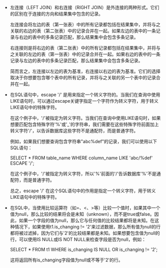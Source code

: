 + 左连接（LEFT JOIN）和右连接（RIGHT JOIN）是外连接的两种形式。它们的区别在于连接的方向和结果集中包含的记录。

  左连接会将左边的表（第一张表）中的所有记录都包括在结果集中，并将与之关联的右边的表（第二张表）中的记录合并在一起。如果左边的表中的一条记录与右边的表中的多条记录匹配，那么结果集中会包含多条记录。

  右连接则是将右边的表（第二张表）中的所有记录都包括在结果集中，并将与之关联的左边的表（第一张表）中的记录合并在一起。如果右边的表中的一条记录与左边的表中的多条记录匹配，那么结果集中会包含多条记录。

  简而言之，左连接以左边的表为基准，右连接以右边的表为基准。它们的选择取决于你想要包含哪个表中的所有记录，并将与之关联的另一个表中的记录合并在一起。

+ 在SQL语句中，escape '/' 是用来指定一个转义字符的。当我们在查询中使用LIKE语句时，可以通过escape关键字指定一个字符作为转义字符，用于转义LIKE语句中的特殊字符。

  在这个例子中，'/'被指定为转义字符。当我们在查询中使用LIKE语句时，如果想要匹配包含特殊字符'%'或'_'的字符串，我们需要在这些特殊字符前面加上转义字符'/'，以告诉数据库这些字符不是通配符，而是普通字符。

  例如，如果我们想要查询包含字符串"abc%def"的记录，我们可以使用以下SQL语句：

  SELECT * FROM table_name WHERE column_name LIKE 'abc/%def' ESCAPE '/';

  在这个例子中，'/'被指定为转义字符，所以'%'前面的'/'告诉数据库'%'不是通配符，而是普通字符。

  总之，escape '/' 在这个SQL语句中的作用是指定一个转义字符，用于转义LIKE语句中的特殊字符。

+ 在SQL中，当使用比较运算符（如=、<、>等）比较一个值时，如果其中一个值为null，那么比较的结果将会是未知（unknown），而不是true或false。因此，如果一个字段的值为null，那么它与任何值的比较结果都将是未知。在这种情况下，如果使用t1.is_changing != '2'来过滤数据，那么所有值为null的行都将被过滤掉，因为它们与'2'的比较结果都是未知。如果想要包含值为null的行，可以使用IS NULL或IS NOT NULL来检查字段是否为null，例如：

  SELECT * FROM t1 WHERE is_changing IS NULL OR is_changing != '2';

  这将返回所有is_changing字段值为null或不等于'2'的行。